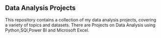 ## Data Analysis Projects

This repository contains a collection of my data analysis projects, covering a variety of topics and datasets.
There are Projects on Data Analysis using Python,SQl,Power BI and Microsoft Excel.
